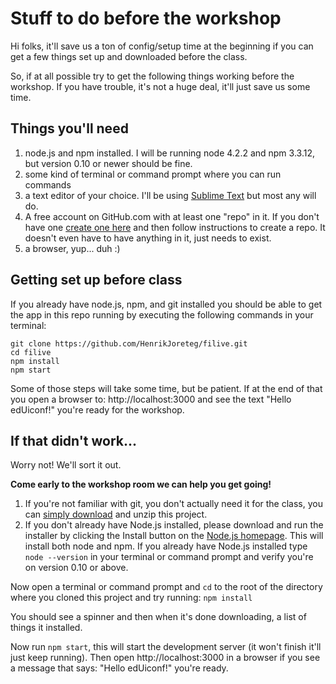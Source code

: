 # Stuff to do before the workshop

Hi folks, it'll save us a ton of config/setup time at the beginning if you can get a few things set up and downloaded before the class.

So, if at all possible try to get the following things working before the workshop. If you have trouble, it's not a huge deal, it'll just save us some time.

## Things you'll need

1. node.js and npm installed. I will be running node 4.2.2 and npm 3.3.12, but version 0.10 or newer should be fine.
2. some kind of terminal or command prompt where you can run commands
3. a text editor of your choice. I'll be using [Sublime Text](http://www.sublimetext.com/) but most any will do.
4. A free account on GitHub.com with at least one "repo" in it. If you don't have one [create one here](https://github.com/) and then follow instructions to create a repo. It doesn't even have to have anything in it, just needs to exist.
5. a browser, yup... duh :)

## Getting set up before class

If you already have node.js, npm, and git installed you should be able to get the app in this repo running by executing the following commands in your terminal:

```
git clone https://github.com/HenrikJoreteg/filive.git
cd filive
npm install
npm start
```

Some of those steps will take some time, but be patient. If at the end of that you open a browser to: http://localhost:3000 and see the text "Hello edUiconf!" you're ready for the workshop.

## If that didn't work...

Worry not! We'll sort it out.

**Come early to the workshop room we can help you get going!**

1.  If you're not familiar with git, you don't actually need it for the class, you can [simply download](https://github.com/HenrikJoreteg/edui/archive/master.zip) and unzip this project.
2. If you don't already have Node.js installed, please download and run the installer by clicking the Install button on the [Node.js homepage](https://nodejs.org/). This will install both node and npm. If you already have Node.js installed type `node --version` in your terminal or command prompt and verify you're on version 0.10 or above.

Now open a terminal or command prompt and `cd` to the root of the directory where you cloned this project and try running: `npm install`

You should see a spinner and then when it's done downloading, a list of things it installed.

Now run `npm start`, this will start the development server (it won't finish it'll just keep running). Then open http://localhost:3000 in a browser if you see a message that says: "Hello edUiconf!" you're ready. 
